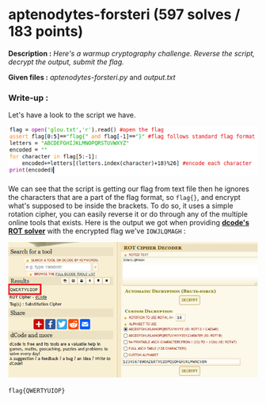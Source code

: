 # aptenodytes-forsteri (597 solves / 183 points)
**Description :** *Here's a warmup cryptography challenge. Reverse the script, decrypt the output, submit the flag.*

**Given files :** *aptenodytes-forsteri.py* and *output.txt*

### Write-up :
Let's have a look to the script we have.

![Enc](images/enc.png)

We can see that the script is getting our flag from text file then he ignores the characters that are a part of the flag format, so `flag{}`, and encrypt what's supposed to be inside the brackets. To do so, it uses a simple rotation cipher, you can easily reverse it or do through any of the multiple online tools that exists. Here is the output we got when providing [**dcode's ROT solver**](https://www.dcode.fr/chiffre-rot) with the encrypted flag we've `IOWJLQMAGH` :

![Dcode](images/dcode.png)

`flag{QWERTYUIOP}`